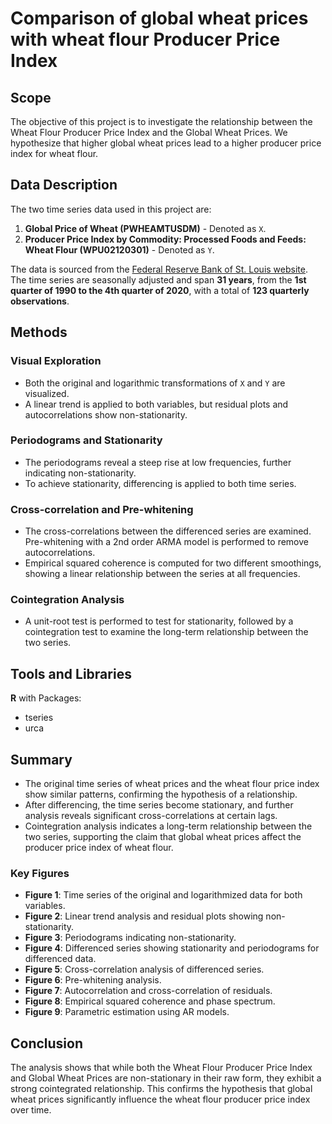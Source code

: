 # Comparison of global wheat prices with wheat flour Producer Price Index

## Scope

The objective of this project is to investigate the relationship between the Wheat Flour Producer Price Index and the Global Wheat Prices. We hypothesize that higher global wheat prices lead to a higher producer price index for wheat flour.

## Data Description

The two time series data used in this project are:
1. **Global Price of Wheat (PWHEAMTUSDM)** - Denoted as `X`.
2. **Producer Price Index by Commodity: Processed Foods and Feeds: Wheat Flour (WPU02120301)** - Denoted as `Y`.

The data is sourced from the [Federal Reserve Bank of St. Louis website](https://fred.stlouisfed.org/). The time series are seasonally adjusted and span **31 years**, from the **1st quarter of 1990 to the 4th quarter of 2020**, with a total of **123 quarterly observations**.

## Methods

### Visual Exploration
- Both the original and logarithmic transformations of `X` and `Y` are visualized.
- A linear trend is applied to both variables, but residual plots and autocorrelations show non-stationarity.

### Periodograms and Stationarity
- The periodograms reveal a steep rise at low frequencies, further indicating non-stationarity.
- To achieve stationarity, differencing is applied to both time series.

### Cross-correlation and Pre-whitening
- The cross-correlations between the differenced series are examined. Pre-whitening with a 2nd order ARMA model is performed to remove autocorrelations.
- Empirical squared coherence is computed for two different smoothings, showing a linear relationship between the series at all frequencies.

### Cointegration Analysis
- A unit-root test is performed to test for stationarity, followed by a cointegration test to examine the long-term relationship between the two series.

## Tools and Libraries
**R** with Packages:
- tseries
- urca

## Summary

- The original time series of wheat prices and the wheat flour price index show similar patterns, confirming the hypothesis of a relationship.
- After differencing, the time series become stationary, and further analysis reveals significant cross-correlations at certain lags.
- Cointegration analysis indicates a long-term relationship between the two series, supporting the claim that global wheat prices affect the producer price index of wheat flour.

### Key Figures
- **Figure 1**: Time series of the original and logarithmized data for both variables.
- **Figure 2**: Linear trend analysis and residual plots showing non-stationarity.
- **Figure 3**: Periodograms indicating non-stationarity.
- **Figure 4**: Differenced series showing stationarity and periodograms for differenced data.
- **Figure 5**: Cross-correlation analysis of differenced series.
- **Figure 6**: Pre-whitening analysis.
- **Figure 7**: Autocorrelation and cross-correlation of residuals.
- **Figure 8**: Empirical squared coherence and phase spectrum.
- **Figure 9**: Parametric estimation using AR models.

## Conclusion

The analysis shows that while both the Wheat Flour Producer Price Index and Global Wheat Prices are non-stationary in their raw form, they exhibit a strong cointegrated relationship. This confirms the hypothesis that global wheat prices significantly influence the wheat flour producer price index over time.

